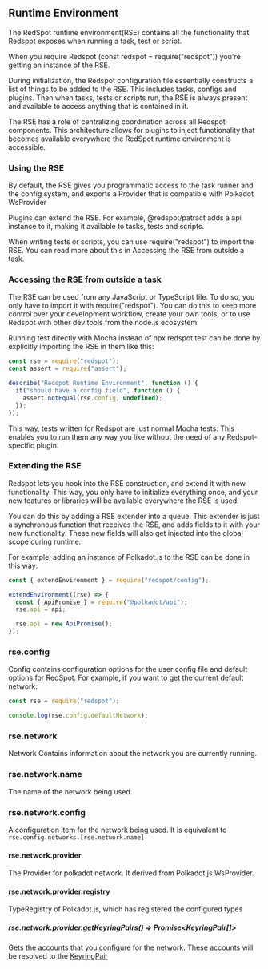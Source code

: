 ## Runtime Environment

The RedSpot runtime environment(RSE) contains all the functionality that Redspot exposes when running a task, test or script.

When you require Redspot (const redspot = require("redspot")) you're getting an instance of the RSE.

During initialization, the Redspot configuration file essentially constructs a list of things to be added to the RSE. This includes tasks, configs and plugins. Then when tasks, tests or scripts run, the RSE is always present and available to access anything that is contained in it.

The RSE has a role of centralizing coordination across all Redspot components. This architecture allows for plugins to inject functionality that becomes available everywhere the RedSpot runtime environment is accessible.

### Using the RSE

By default, the RSE gives you programmatic access to the task runner and the config system, and exports a Provider that is compatible with Polkadot WsProvider

Plugins can extend the RSE. For example, @redspot/patract adds a api instance to it, making it available to tasks, tests and scripts.

When writing tests or scripts, you can use require("redspot") to import the RSE. You can read more about this in Accessing the RSE from outside a task.

### Accessing the RSE from outside a task

The RSE can be used from any JavaScript or TypeScript file. To do so, you only have to import it with require("redspot"). You can do this to keep more control over your development workflow, create your own tools, or to use Redspot with other dev tools from the node.js ecosystem.

Running test directly with Mocha instead of npx redspot test can be done by explicitly importing the RSE in them like this:

```javascript
const rse = require("redspot");
const assert = require("assert");

describe("Redspot Runtime Environment", function () {
  it("should have a config field", function () {
    assert.notEqual(rse.config, undefined);
  });
});
```

This way, tests written for Redspot are just normal Mocha tests. This enables you to run them any way you like without the need of any Redspot-specific plugin.

### Extending the RSE

Redspot lets you hook into the RSE construction, and extend it with new functionality. This way, you only have to initialize everything once, and your new features or libraries will be available everywhere the RSE is used.

You can do this by adding a RSE extender into a queue. This extender is just a synchronous function that receives the RSE, and adds fields to it with your new functionality. These new fields will also get injected into the global scope during runtime.

For example, adding an instance of Polkadot.js to the RSE can be done in this way:

```javascript
const { extendEnvironment } = require("redspot/config");

extendEnvironment((rse) => {
  const { ApiPromise } = require("@polkadot/api");
  rse.api = api;

  rse.api = new ApiPromise();
});
```

### rse.config

Config contains configuration options for the user config file and default options for RedSpot. For example, if you want to get the current default network:

```javascript
const rse = require("redspot");

console.log(rse.config.defaultNetwork);
```

### rse.network

Network Contains information about the network you are currently running.

### rse.network.name

The name of the network being used.

### rse.network.config

A configuration item for the network being used. It is equivalent to `rse.config.networks.[rse.network.name]`

#### rse.network.provider

The Provider for polkadot network. It derived from Polkadot.js WsProvider.

#### rse.network.provider.registry

TypeRegistry of Polkadot.js, which has registered the configured types

##### rse.network.provider.getKeyringPairs() ⇒ Promise<KeyringPair[]>

Gets the accounts that you configure for the network. These accounts will be resolved to the [KeyringPair](https://polkadot.js.org/docs/keyring/start/create#adding-a-pair)


